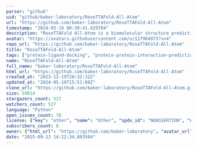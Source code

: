 ```yaml
---
parser: "github"
uid: "github/baker-laboratory/RoseTTAFold-All-Atom"
url: "https://github.com/baker-laboratory/RoseTTAFold-All-Atom"
timestamp: "2024-05-19 00:39:41.429784"
description: "RoseTTAFold All-Atom is a biomolecular structure prediction neural network that can predict a broad range of biomolecular assemblies."
avatar: "https://avatars.githubusercontent.com/u/117964973?v=4"
repo_url: "https://github.com/baker-laboratory/RoseTTAFold-All-Atom"
title: "RoseTTAFold‑All‑Atom"
tags: ["protein-ligand-docking", "protein-protein-interaction-prediction", "tertiary-structure-prediction", "other"]
name: "RoseTTAFold-All-Atom"
full_name: "baker-laboratory/RoseTTAFold-All-Atom"
html_url: "https://github.com/baker-laboratory/RoseTTAFold-All-Atom"
created_at: "2023-12-19T20:32:32Z"
updated_at: "2024-05-18T15:51:08Z"
clone_url: "https://github.com/baker-laboratory/RoseTTAFold-All-Atom.git"
size: 59814
stargazers_count: 527
watchers_count: 527
language: "Python"
open_issues_count: 78
license: {"key": "other", "name": "Other", "spdx_id": "NOASSERTION", "url": null, "node_id": "MDc6TGljZW5zZTA="}
subscribers_count: 8
owner: {"html_url": "https://github.com/baker-laboratory", "avatar_url": "https://avatars.githubusercontent.com/u/117964973?v=4", "login": "baker-laboratory", "type": "Organization"}
date: "2025-09-13 14:22:34.803594"
---
```

